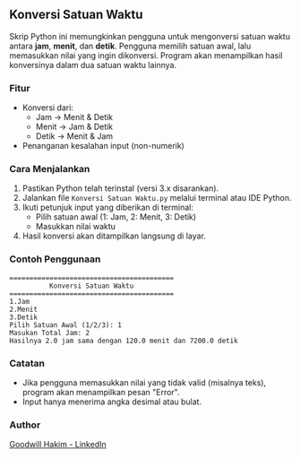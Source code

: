 
## Konversi Satuan Waktu

Skrip Python ini memungkinkan pengguna untuk mengonversi satuan waktu antara **jam**, **menit**, dan **detik**. Pengguna memilih satuan awal, lalu memasukkan nilai yang ingin dikonversi. Program akan menampilkan hasil konversinya dalam dua satuan waktu lainnya.

### Fitur
- Konversi dari:
  - Jam → Menit & Detik
  - Menit → Jam & Detik
  - Detik → Menit & Jam
- Penanganan kesalahan input (non-numerik)

### Cara Menjalankan

1. Pastikan Python telah terinstal (versi 3.x disarankan).
2. Jalankan file `Konversi Satuan Waktu.py` melalui terminal atau IDE Python.
3. Ikuti petunjuk input yang diberikan di terminal:
   - Pilih satuan awal (1: Jam, 2: Menit, 3: Detik)
   - Masukkan nilai waktu
4. Hasil konversi akan ditampilkan langsung di layar.

### Contoh Penggunaan

```
=========================================
          Konversi Satuan Waktu
=========================================
1.Jam
2.Menit
3.Detik
Pilih Satuan Awal (1/2/3): 1
Masukan Total Jam: 2
Hasilnya 2.0 jam sama dengan 120.0 menit dan 7200.0 detik
```

### Catatan

- Jika pengguna memasukkan nilai yang tidak valid (misalnya teks), program akan menampilkan pesan "Error".
- Input hanya menerima angka desimal atau bulat.

### Author

[Goodwill Hakim - LinkedIn](https://www.linkedin.com/in/goodwill-hakim-438b88371)
